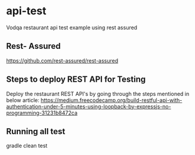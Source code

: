 # api-test
Vodqa restaurant api test example using rest assured

## Rest- Assured
https://github.com/rest-assured/rest-assured

## Steps to deploy REST API for Testing 
Deploy the restaurant REST API's by going through the steps mentioned in below article:
https://medium.freecodecamp.org/build-restful-api-with-authentication-under-5-minutes-using-loopback-by-expressjs-no-programming-31231b8472ca

## Running all test
gradle clean test
